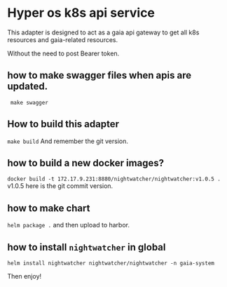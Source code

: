 # Hyper os k8s api service

This adapter is designed to act as a gaia api gateway to get all k8s resources and gaia-related resources.

Without the need to post Bearer token.

## how to make swagger files when apis are updated.
`` make swagger``

## How to build this adapter
``make build`` And remember the git version.

## how to build a new docker images?
``docker build -t 172.17.9.231:8880/nightwatcher/nightwatcher:v1.0.5 . `` v1.0.5 here is 
the git commit version.

## how to make chart
``helm package .``  and then upload to harbor.

## how to install `nightwatcher` in global
``helm install nightwatcher nightwatcher/nightwatcher -n gaia-system``

Then enjoy!